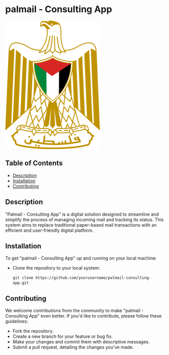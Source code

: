# palmail - Consulting App
![Logo or Screenshot](assets/images/logo.png)

## Table of Contents
- [Description](#description)
- [Installation](#installation)
- [Contributing](#contributing)

## Description
<a name="description"></a>
"Palmail - Consulting App" is a digital solution designed to streamline and simplify the process of managing incoming mail and tracking its status. This system aims to replace traditional paper-based mail transactions with an efficient and user-friendly digital platform.

## Installation
<a name="installation"></a>
To get "palmail - Consulting App" up and running on your local machine:

-  Clone the repository to your local system:

   ```shell
   git clone https://github.com/yourusername/palmail-consulting-app.git
   
<a name="contributing"></a>
## Contributing 
We welcome contributions from the community to make "palmail - Consulting App" even better. If you'd like to contribute, please follow these guidelines:
- Fork the repository.
- Create a new branch for your feature or bug fix.
- Make your changes and commit them with descriptive messages.
- Submit a pull request, detailing the changes you've made.


